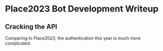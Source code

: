 # Place2023 Bot Development Writeup

## Cracking the API

Comparing to Place2023, the authentication this year is much more complicated.
